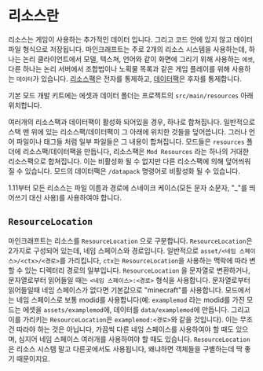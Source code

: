 리소스란
=========

리소스는 게임이 사용하는 추가적인 데이터 입니다. 그리고 코드 안에 있지 않고 데이터 파일 형식으로 저장됩니다.
마인크래프트는 주로 2개의 리소스 시스템을 사용하는데, 하나는 논리 클라이언트에서 모델, 텍스쳐, 언어와 같이 화면에 그리기 위해 사용하는 `에셋`, 다른 하나는 논리 서버에서 조합법이나 노획물 목록과 같은 게임 플레이를 위해 사용하는 `데이터`가 있습니다.
[리소스팩][리소스팩]은 전자를 통제하고, [데이터팩][데이터팩]은 후자를 통제합니다.

기본 모드 개발 키트에는 에셋과 데이터 폴더는 프로젝트의 `src/main/resources` 아래 위치합니다.

여러개의 리소스팩과 데이터팩이 활성화 되어있을 경우, 하나로 합쳐집니다. 일반적으로 스택 맨 위에 있는 리소스팩/데이터팩이 그 아래에 위치한 것들을 덮어씁니다. 그러나 언어 파일이나 태그들 처럼 일부 파일들은 그 내용이 합쳐집니다. 모드들은 `resources` 폴더에 리소스팩/데이터팩을 만듭니다, 리소스팩은 `Mod Resources` 라는 하나의 거대한 리소스팩으로 합쳐집니다. 이는 비활성화 될 수 없지만 다른 리소스팩에 의해 덮어씌워 질 수 있습니다. 모드의 데이터팩은 `/datapack` 명령어로 비활성화 될 수 있습니다.

1.11부터 모든 리소스는 파일 이름과 경로에 스네이크 케이스(모든 문자 소문자, "_"를 띄어쓰기 대신 사용)를 사용하여야 합니다.

`ResourceLocation`
------------------
마인크래프트는 리소스를 `ResourceLocation` 으로 구분합니다. `ResourceLocation`은 2가지로 구성되어 있는데, 네임 스페이스와 경로입니다. 일반적으로 `asset/<네임 스페이스>/<ctx>/<경로>`를 가리킵니다, `ctx`는 `ResourceLocation`을 사용하는 맥락에 따라 변할 수 있는 디렉터리 경로의 일부입니다. `ResourceLocation` 을 문자열로 변환하거나, 문자열로부터 읽어들일 때는  `<네임 스페이스>:<경로>` 형식을 사용합니다. 문자열로부터 읽어들일때 네임 스페이스가 없다면 기본값으로 "minecraft"를 사용합니다. 모드에서는 네임 스페이스로 보통 modid를 사용합니다(예: `examplemod` 라는 modid를 가진 모드는 에셋을 `assets/examplemod`에, 데이터를 `data/examplemod`에 만듭니다. 그리고 이를 가리키는 `ResourceLocation`은 `examplemod:<경로>`와 같을 것입니다). 이는 무조건 따라야 하는 것은 아닙니다,  가끔씩 다른 네임 스페이스를 사용하여야 할 때도 있으며, 심지어 네임 스페이스 여러개를 사용하여야 할 때도 있습니다. `ResourceLocation` 은 리소스 시스템 말고 다른곳에서도 사용됩니다, 왜냐하면 객체들을 구별하는데 딱 좋기 때문이지요.

[리소스팩]: https://minecraft.gamepedia.com/Resource_pack
[데이터팩]: 데이터.md
[레지스트리]: 레지스트리.md

